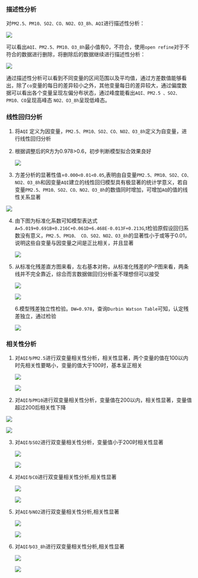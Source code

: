 ### 描述性分析

对`PM2.5、PM10、SO2、CO、NO2、O3_8h、AQI`进行描述性分析：

![](./images/相关性描述3.PNG)

可以看出`AQI、PM2.5、PM10、O3_8h`最小值有0，不符合，使用`open refine`对于不符合的数据进行删除，将删除后的数据继续进行描述性分析：

![](./images/筛选不符合数据3.PNG)

通过描述性分析可以看到不同变量的区间范围以及平均值，通过方差数值能够看出，除了`co`变量的每日的差异较小之外，其他变量每日的差异较大，通过偏度数据可以看出各个变量呈现左偏分布状态，通过峰度能看出`AQI、PM2.5 、SO2、PM10、CO`呈现高峰态 `NO2、O3_8h`呈现低峰态。



### 线性回归分析

1. 将`AQI` 定义为因变量，`PM2.5、PM10、SO2、CO、NO2、O3_8h`定义为自变量，进行线性回归分析

2. 根据调整后的R方为0.978>0.6，初步判断模型拟合效果良好

   ![](./images/调整后R方3.PNG)

3. 方差分析的显著性值=`0.000<0.01<0.05`,表明由自变量`PM2.5、PM10、SO2、CO、NO2、O3_8h`和因变量`AQI`建立的线性回归模型具有极显著的统计学意义，若自变量`PM2.5、PM10、SO2、CO、NO2、O3_8h`的数值同时增加，可增加`AQ`的值的线性关系显著

![](./images/AN3.PNG)

4. 由下图为标准化系数可知模型表达式`A=5.019+0.691B+0.216C+0.061D+6.468E-0.013F+0.213G`,t检验原假设回归系数没有意义，`PM2.5、PM10、 CO、SO2、NO2、O3_8h`的显著性小于或等于0.01，说明这些自变量与因变量之间是正比相关，并且显著

   ![](./images/标准化系数3.PNG)

5. 从标准化残差直方图来看，左右基本对称，从标准化残差的P-P图来看，两条线并不完全靠近，综合而言数据做回归分析虽不理想但可以接受

   ![](./images/标准化直方图3.PNG)

   ![](./images/标准化残差的PP图3.PNG)

   6.模型残差独立性检验。`DW=0.978`，查询`Durbin Watson Table`可知，认定残差独立，通过检验

   ![](./images/调整后R方3.PNG)



### 相关性分析

1. 对`AQI与PM2.5`进行双变量相关性分析，相关性显著，两个变量的值在100以内时先相关性要略小，变量的值大于100时，基本呈正相关

   ![](./images/相关性3.PNG)

   ![](./images/双变量散点图3.PNG)

2.  对`AQI与PM10`进行双变量相关性分析，变量值在200以内，相关性显著，变量值超过200后相关性下降

   ![](./images/AQI_PM10相关性3.PNG)

   ![](./images/AQI_PM10散点图3.PNG)

3. 对`AQI与SO2`进行双变量相关性分析，变量值小于200时相关性显著

   ![](./images/AQI_SO2相关性3.PNG)

   ![](./images/AQI_SO2散点图3.PNG)

4. 对`AQI与CO`进行双变量相关性分析,相关性显著

   ![](./images/AQI_CO相关性3.PNG)

   ![](./images/AQI_CO散点图3.PNG)

5. 对`AQI与NO2`进行双变量相关性分析,相关性显著

   ![](./images/AQI_NO2相关性3.PNG)

   ![](./images/AQI_NO2散点图3.PNG)

6. 对`AQI与O3_8h`进行双变量相关性分析,相关性显著

   ![](./images/AQI_O3相关性3.PNG)

   ![](./images/AQI_O3散点图3.PNG)

